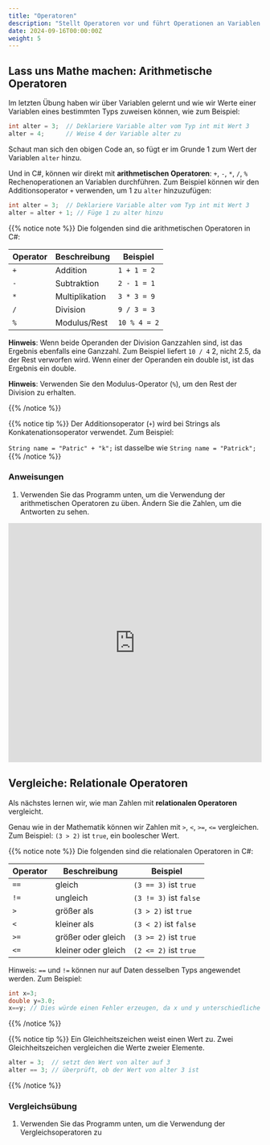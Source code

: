 ```yaml
---
title: "Operatoren"
description: "Stellt Operatoren vor und führt Operationen an Variablen in C# durch."
date: 2024-09-16T00:00:00Z
weight: 5
---
```


## Lass uns Mathe machen: Arithmetische Operatoren

Im letzten Übung haben wir über Variablen gelernt und wie wir Werte einer Variablen eines bestimmten Typs zuweisen können, wie zum Beispiel:

```C#
int alter = 3;  // Deklariere Variable alter vom Typ int mit Wert 3
alter = 4;      // Weise 4 der Variable alter zu
```

Schaut man sich den obigen Code an, so fügt er im Grunde 1 zum Wert der Variablen `alter` hinzu. 

Und in C#, können wir direkt mit **arithmetischen Operatoren**: `+`, `-`, `*`, `/`, `%` Rechenoperationen an Variablen durchführen.
Zum Beispiel können wir den Additionsoperator `+` verwenden, um 1 zu `alter` hinzuzufügen:

```c#
int alter = 3;  // Deklariere Variable alter vom Typ int mit Wert 3
alter = alter + 1; // Füge 1 zu alter hinzu
```

{{% notice note %}}
Die folgenden sind die arithmetischen Operatoren in C#:

**Operator** | **Beschreibung** | **Beispiel**
------|------|--------
`+` | Addition | `1 + 1 = 2`
`-` | Subtraktion | `2 - 1 = 1`
`*` | Multiplikation | `3 * 3 = 9`
`/` | Division | `9 / 3 = 3`
`%` | Modulus/Rest | `10 % 4 = 2`

**Hinweis**: Wenn beide Operanden der Division Ganzzahlen sind, ist das Ergebnis ebenfalls eine Ganzzahl. Zum Beispiel liefert `10 / 4` 2, nicht 2.5, da der Rest verworfen wird. Wenn einer der Operanden ein double ist, ist das Ergebnis ein double.

**Hinweis**: Verwenden Sie den Modulus-Operator (`%`), um den Rest der Division zu erhalten.

{{% /notice %}}

{{% notice tip %}}
Der Additionsoperator (`+`) wird bei Strings als Konkatenationsoperator verwendet. Zum Beispiel:

`String name = "Patric" + "k";` ist dasselbe wie `String name = "Patrick";`
{{% /notice %}}

### Anweisungen
1. Verwenden Sie das Programm unten, um die Verwendung der arithmetischen Operatoren zu üben. Ändern Sie die Zahlen, um die Antworten zu sehen.

<iframe width="100%" height="475" src="https://dotnetfiddle.net/Widget/dUSTOt" frameborder="0"></iframe>

## Vergleiche: Relationale Operatoren

Als nächstes lernen wir, wie man Zahlen mit **relationalen Operatoren** vergleicht.

Genau wie in der Mathematik können wir Zahlen mit `>`, `<`, `>=`, `<=` vergleichen. Zum Beispiel: `(3 > 2)` ist `true`, ein boolescher Wert.

{{% notice note %}}
Die folgenden sind die relationalen Operatoren in C#:

**Operator** | **Beschreibung** | **Beispiel**
------| ------| ------
`==` | gleich | `(3 == 3)` ist `true`
`!=` | ungleich | `(3 != 3)` ist `false`
`>` | größer als | `(3 > 2)` ist `true`
`<` | kleiner als | `(3 < 2)` ist `false`
`>=` | größer oder gleich | `(3 >= 2)` ist `true`
`<=` | kleiner oder gleich | `(2 <= 2)` ist `true`

Hinweis: `==` und `!=` können nur auf Daten desselben Typs angewendet werden. Zum Beispiel:
```csharp
int x=3; 
double y=3.0; 
x==y; // Dies würde einen Fehler erzeugen, da x und y unterschiedliche Typen haben.
```

{{% /notice %}}

{{% notice tip %}}
Ein Gleichheitszeichen weist einen Wert zu. Zwei Gleichheitszeichen vergleichen die Werte zweier Elemente.

```csharp
alter = 3;  // setzt den Wert von alter auf 3
alter == 3; // überprüft, ob der Wert von alter 3 ist
```
{{% /notice %}}

### Vergleichsübung

1. Verwenden Sie das Programm unten, um die Verwendung der Vergleichsoperatoren zu